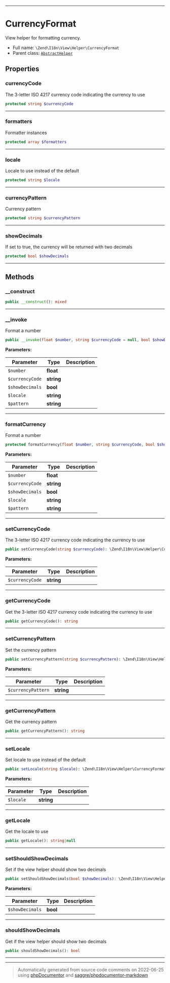 ***

# CurrencyFormat

View helper for formatting currency.



* Full name: `\Zend\I18n\View\Helper\CurrencyFormat`
* Parent class: [`AbstractHelper`](../../../View/Helper/AbstractHelper.md)



## Properties


### currencyCode

The 3-letter ISO 4217 currency code indicating the currency to use

```php
protected string $currencyCode
```






***

### formatters

Formatter instances

```php
protected array $formatters
```






***

### locale

Locale to use instead of the default

```php
protected string $locale
```






***

### currencyPattern

Currency pattern

```php
protected string $currencyPattern
```






***

### showDecimals

If set to true, the currency will be returned with two decimals

```php
protected bool $showDecimals
```






***

## Methods


### __construct



```php
public __construct(): mixed
```











***

### __invoke

Format a number

```php
public __invoke(float $number, string $currencyCode = null, bool $showDecimals = null, string $locale = null, string $pattern = null): string
```








**Parameters:**

| Parameter | Type | Description |
|-----------|------|-------------|
| `$number` | **float** |  |
| `$currencyCode` | **string** |  |
| `$showDecimals` | **bool** |  |
| `$locale` | **string** |  |
| `$pattern` | **string** |  |




***

### formatCurrency

Format a number

```php
protected formatCurrency(float $number, string $currencyCode, bool $showDecimals, string $locale, string $pattern): string
```








**Parameters:**

| Parameter | Type | Description |
|-----------|------|-------------|
| `$number` | **float** |  |
| `$currencyCode` | **string** |  |
| `$showDecimals` | **bool** |  |
| `$locale` | **string** |  |
| `$pattern` | **string** |  |




***

### setCurrencyCode

The 3-letter ISO 4217 currency code indicating the currency to use

```php
public setCurrencyCode(string $currencyCode): \Zend\I18n\View\Helper\CurrencyFormat
```








**Parameters:**

| Parameter | Type | Description |
|-----------|------|-------------|
| `$currencyCode` | **string** |  |




***

### getCurrencyCode

Get the 3-letter ISO 4217 currency code indicating the currency to use

```php
public getCurrencyCode(): string
```











***

### setCurrencyPattern

Set the currency pattern

```php
public setCurrencyPattern(string $currencyPattern): \Zend\I18n\View\Helper\CurrencyFormat
```








**Parameters:**

| Parameter | Type | Description |
|-----------|------|-------------|
| `$currencyPattern` | **string** |  |




***

### getCurrencyPattern

Get the currency pattern

```php
public getCurrencyPattern(): string
```











***

### setLocale

Set locale to use instead of the default

```php
public setLocale(string $locale): \Zend\I18n\View\Helper\CurrencyFormat
```








**Parameters:**

| Parameter | Type | Description |
|-----------|------|-------------|
| `$locale` | **string** |  |




***

### getLocale

Get the locale to use

```php
public getLocale(): string|null
```











***

### setShouldShowDecimals

Set if the view helper should show two decimals

```php
public setShouldShowDecimals(bool $showDecimals): \Zend\I18n\View\Helper\CurrencyFormat
```








**Parameters:**

| Parameter | Type | Description |
|-----------|------|-------------|
| `$showDecimals` | **bool** |  |




***

### shouldShowDecimals

Get if the view helper should show two decimals

```php
public shouldShowDecimals(): bool
```











***


***
> Automatically generated from source code comments on 2022-06-25 using [phpDocumentor](http://www.phpdoc.org/) and [saggre/phpdocumentor-markdown](https://github.com/Saggre/phpDocumentor-markdown)
